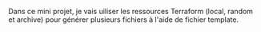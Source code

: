 Dans ce mini projet, je vais uiliser les ressources Terraform (local, random et archive) pour générer plusieurs fichiers à l'aide de fichier template.   
